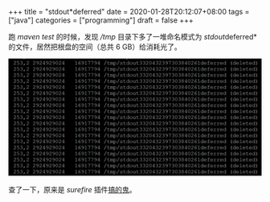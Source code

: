 +++
title = "stdout*deferred"
date = 2020-01-28T20:12:07+08:00
tags = ["java"]
categories = ["programming"]
draft = false
+++

跑 *maven test* 的时候，发现 */tmp* 目录下多了一堆命名模式为
*stdout*deferred* 的文件，居然把根盘的空间（总共 6 GB）给消耗光了。

![screenshot](/media/deferred.png)

查了一下，原来是 *surefire* 插件[搞的鬼](https://issues.apache.org/jira/browse/SUREFIRE-1147)。
